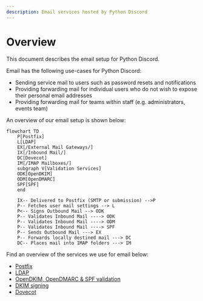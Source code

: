 ```yaml
---
description: Email services hosted by Python Discord
---
```

# Overview

This document describes the email setup for Python Discord.

Email has the following use-cases for Python Discord:

- Sending service mail to users such as password resets and notifications
- Providing forwarding mail for individual users who do not wish to expose their
  personal email addresses
- Providing forwarding mail for teams within staff (e.g. administrators, events
  team)

An overview of our email setup is shown below:

```mermaid
flowchart TD
    P[Postfix]
    L[LDAP]
    EX[/External Mail Gateways/]
    IX[/Inbound Mail/]
    DC[Dovecot]
    IM[/IMAP Mailboxes/]
    subgraph V[Validation Services]
    ODK[OpenDKIM]
    ODM[OpenDMARC]
    SPF[SPF]
    end

    IX-- Delivered to Postfix (SMTP or submission) -->P
    P-- Fetches user mail settings --> L
    P<-- Signs Outbound Mail --> ODK
    P-- Validates Inbound Mail ----> ODK
    P-- Validates Inbound Mail ----> ODM
    P-- Validates Inbound Mail ----> SPF
    P-- Sends Outbound Mail ---> EX
    P-- Forwards locally destined mail ---> DC
    DC-- Places mail into IMAP folders ---> IM
```

Find an overview of the services we use for email below:

- [Postfix](components/postfix.md)
- [LDAP](../LDAP/index.md)
- [OpenDKIM, OpenDMARC & SPF validation](components/validation.md)
- [DKIM signing](components/signing.md)
- [Dovecot](components/dovecot/index.md)
